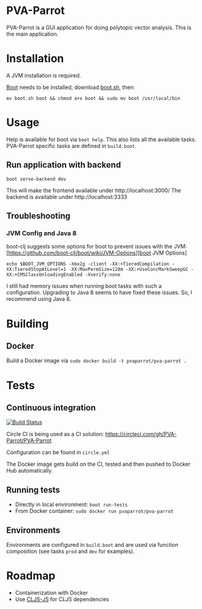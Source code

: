 # PVA-Parrot

PVA-Parrot is a GUI application for doing polytopic vector analysis. This is the
main application.

# Installation
A JVM installation is required.

[Boot][1] needs to be installed, download [boot.sh][2], then:

`mv boot.sh boot && chmod a+x boot && sudo mv boot /usr/local/bin`

# Usage

Help is available for boot via `boot help`. This also lists all the available
tasks. PVA-Parrot specific tasks are defined in `build.boot`.

## Run application with backend

`boot serve-backend dev`

This will make the frontend available under http://localhost:3000/
The backend is available under http://localhost:3333

## Troubleshooting
### JVM Config and Java 8

boot-clj suggests some options for boot to prevent issues with the JVM:
[https://github.com/boot-clj/boot/wiki/JVM-Options][boot JVM Options]

`echo $BOOT_JVM_OPTIONS -Xmx2g -client -XX:+TieredCompilation -XX:TieredStopAtLevel=1 -XX:MaxPermSize=128m -XX:+UseConcMarkSweepGC -XX:+CMSClassUnloadingEnabled -Xverify:none`

I still had memory issues when running boot tasks with such a configuration.
Upgrading to Java 8 seems to have fixed these issues. So, I recommend using
Java 8.

# Building

## Docker

Build a Docker image via `sudo docker build -t pvaparrot/pva-parrot .`

# Tests

## Continuous integration

[![Build Status](https://circleci.com/gh/PVA-Parrot/PVA-Parrot.svg?style=shield&circle-token=24f51fc606459d9ab4e663493f91bf07cb16f584)](https://circleci.com/gh/PVA-Parrot/PVA-Parrot)

Circle CI is being used as a CI solution:
https://circleci.com/gh/PVA-Parrot/PVA-Parrot

Configuration can be found in `circle.yml`

The Docker image gets build on the CI, tested and then pushed to Docker Hub
automatically.

## Running tests

- Directly in local environment: `boot run-tests`
- From Docker container: `sudo docker run pvaparrot/pva-parrot`

## Environments

Environments are configured in `build.boot` and are used via function
composition (see tasks `prod` and `dev` for examples).

# Roadmap

- Containerization with Docker
- Use [CLJS-JS][3] for CLJS dependencies

[1]: http://boot-clj.com/
[2]: https://github.com/boot-clj/boot/releases/download/2.0.0/boot.sh
[3]: https://github.com/cljsjs/packages
